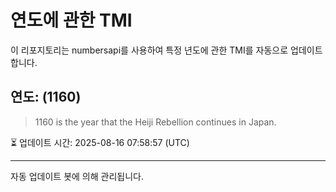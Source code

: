 
# 연도에 관한 TMI

이 리포지토리는 numbersapi를 사용하여 특정 년도에 관한 TMI를 자동으로 업데이트합니다.

## 연도: (1160)
> 1160 is the year that the Heiji Rebellion continues in Japan.

⏳ 업데이트 시간: 2025-08-16 07:58:57 (UTC)

---
자동 업데이트 봇에 의해 관리됩니다.
